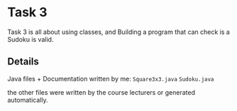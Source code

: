 # Task 3
Task 3 is all about using classes, and Building a program that can check is a Sudoku is valid.

## Details

Java files + Documentation written by me:
`Square3x3.java`
`Sudoku.java`


the other files were written by the course lecturers or generated automatically.

